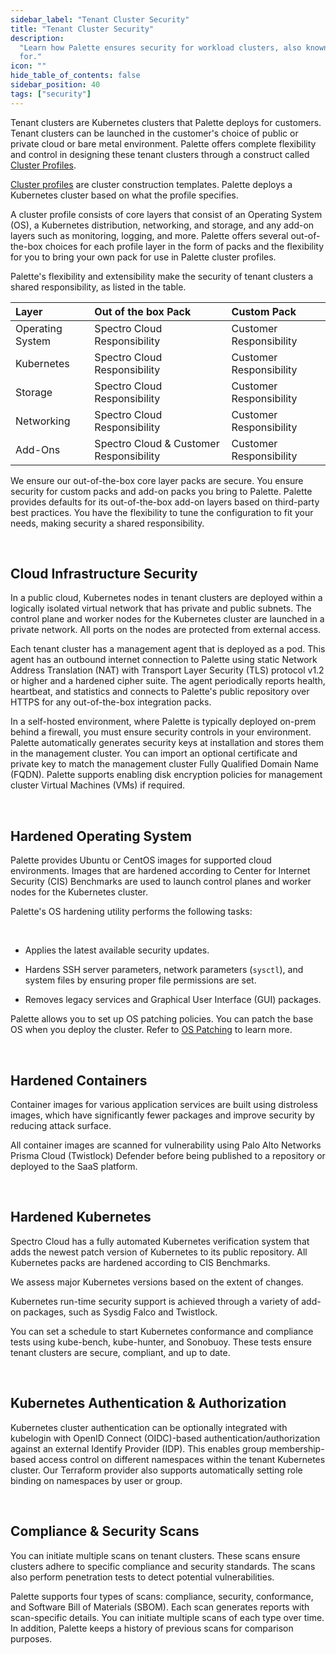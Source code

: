 ```yaml
---
sidebar_label: "Tenant Cluster Security"
title: "Tenant Cluster Security"
description:
  "Learn how Palette ensures security for workload clusters, also known as tenant clusters, and what you are responsible
  for."
icon: ""
hide_table_of_contents: false
sidebar_position: 40
tags: ["security"]
---
```


Tenant clusters are Kubernetes clusters that Palette deploys for customers. Tenant clusters can be launched in the
customer's choice of public or private cloud or bare metal environment. Palette offers complete flexibility and control
in designing these tenant clusters through a construct called [Cluster Profiles](../../glossary-all.md#cluster-profile).

[Cluster profiles](../../profiles/cluster-profiles/cluster-profiles.md) are cluster construction templates. Palette
deploys a Kubernetes cluster based on what the profile specifies.

A cluster profile consists of core layers that consist of an Operating System (OS), a Kubernetes distribution,
networking, and storage, and any add-on layers such as monitoring, logging, and more. Palette offers several
out-of-the-box choices for each profile layer in the form of packs and the flexibility for you to bring your own pack
for use in Palette cluster profiles.

Palette's flexibility and extensibility make the security of tenant clusters a shared responsibility, as listed in the
table.

| Layer            | Out of the box Pack                     | Custom Pack             |
| :--------------- | :-------------------------------------- | :---------------------- |
| Operating System | Spectro Cloud Responsibility            | Customer Responsibility |
| Kubernetes       | Spectro Cloud Responsibility            | Customer Responsibility |
| Storage          | Spectro Cloud Responsibility            | Customer Responsibility |
| Networking       | Spectro Cloud Responsibility            | Customer Responsibility |
| Add-Ons          | Spectro Cloud & Customer Responsibility | Customer Responsibility |

We ensure our out-of-the-box core layer packs are secure. You ensure security for custom packs and add-on packs you
bring to Palette. Palette provides defaults for its out-of-the-box add-on layers based on third-party best practices.
You have the flexibility to tune the configuration to fit your needs, making security a shared responsibility.

<br />

## Cloud Infrastructure Security

In a public cloud, Kubernetes nodes in tenant clusters are deployed within a logically isolated virtual network that has
private and public subnets. The control plane and worker nodes for the Kubernetes cluster are launched in a private
network. All ports on the nodes are protected from external access.

Each tenant cluster has a management agent that is deployed as a pod. This agent has an outbound internet connection to
Palette using static Network Address Translation (NAT) with Transport Layer Security (TLS) protocol v1.2 or higher and a
hardened cipher suite. The agent periodically reports health, heartbeat, and statistics and connects to Palette's public
repository over HTTPS for any out-of-the-box integration packs.

In a self-hosted environment, where Palette is typically deployed on-prem behind a firewall, you must ensure security
controls in your environment. Palette automatically generates security keys at installation and stores them in the
management cluster. You can import an optional certificate and private key to match the management cluster Fully
Qualified Domain Name (FQDN). Palette supports enabling disk encryption policies for management cluster Virtual Machines
(VMs) if required.

<br />

## Hardened Operating System

Palette provides Ubuntu or CentOS images for supported cloud environments. Images that are hardened according to Center
for Internet Security (CIS) Benchmarks are used to launch control planes and worker nodes for the Kubernetes cluster.

Palette's OS hardening utility performs the following tasks:

<br />

- Applies the latest available security updates.

- Hardens SSH server parameters, network parameters (`sysctl`), and system files by ensuring proper file permissions are
  set.

- Removes legacy services and Graphical User Interface (GUI) packages.

Palette allows you to set up OS patching policies. You can patch the base OS when you deploy the cluster. Refer to
[OS Patching](/clusters/cluster-management/os-patching) to learn more.

<br />

## Hardened Containers

Container images for various application services are built using distroless images, which have significantly fewer
packages and improve security by reducing attack surface.

All container images are scanned for vulnerability using Palo Alto Networks Prisma Cloud (Twistlock) Defender before
being published to a repository or deployed to the SaaS platform.

<br />

## Hardened Kubernetes

Spectro Cloud has a fully automated Kubernetes verification system that adds the newest patch version of Kubernetes to
its public repository. All Kubernetes packs are hardened according to CIS Benchmarks.

We assess major Kubernetes versions based on the extent of changes.

Kubernetes run-time security support is achieved through a variety of add-on packages, such as Sysdig Falco and
Twistlock.

You can set a schedule to start Kubernetes conformance and compliance tests using kube-bench, kube-hunter, and Sonobuoy.
These tests ensure tenant clusters are secure, compliant, and up to date.

<br />

## Kubernetes Authentication & Authorization

Kubernetes cluster authentication can be optionally integrated with kubelogin with OpenID Connect (OIDC)-based
authentication/authorization against an external Identify Provider (IDP). This enables group membership-based access
control on different namespaces within the tenant Kubernetes cluster. Our Terraform provider also supports automatically
setting role binding on namespaces by user or group.

<br />

## Compliance & Security Scans

You can initiate multiple scans on tenant clusters. These scans ensure clusters adhere to specific compliance and
security standards. The scans also perform penetration tests to detect potential vulnerabilities.

Palette supports four types of scans: compliance, security, conformance, and Software Bill of Materials (SBOM). Each
scan generates reports with scan-specific details. You can initiate multiple scans of each type over time. In addition,
Palette keeps a history of previous scans for comparison purposes.
